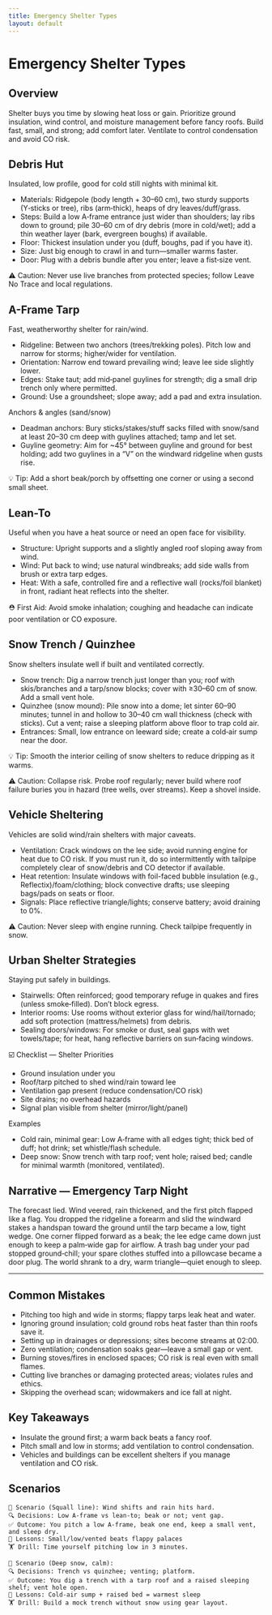 ```yaml
---
title: Emergency Shelter Types
layout: default
---
```


# Emergency Shelter Types

## Overview
Shelter buys you time by slowing heat loss or gain. Prioritize ground insulation, wind control, and moisture management before fancy roofs. Build fast, small, and strong; add comfort later. Ventilate to control condensation and avoid CO risk.

## Debris Hut
Insulated, low profile, good for cold still nights with minimal kit.

- Materials: Ridgepole (body length + 30–60 cm), two sturdy supports (Y‑sticks or tree), ribs (arm‑thick), heaps of dry leaves/duff/grass.
- Steps: Build a low A‑frame entrance just wider than shoulders; lay ribs down to ground; pile 30–60 cm of dry debris (more in cold/wet); add a thin weather layer (bark, evergreen boughs) if available.
- Floor: Thickest insulation under you (duff, boughs, pad if you have it).
- Size: Just big enough to crawl in and turn—smaller warms faster.
- Door: Plug with a debris bundle after you enter; leave a fist‑size vent.

⚠️ Caution: Never use live branches from protected species; follow Leave No Trace and local regulations.

## A-Frame Tarp
Fast, weatherworthy shelter for rain/wind.

- Ridgeline: Between two anchors (trees/trekking poles). Pitch low and narrow for storms; higher/wider for ventilation.
- Orientation: Narrow end toward prevailing wind; leave lee side slightly lower.
- Edges: Stake taut; add mid‑panel guylines for strength; dig a small drip trench only where permitted.
- Ground: Use a groundsheet; slope away; add a pad and extra insulation.

Anchors & angles (sand/snow)
- Deadman anchors: Bury sticks/stakes/stuff sacks filled with snow/sand at least 20–30 cm deep with guylines attached; tamp and let set.
- Guyline geometry: Aim for ~45° between guyline and ground for best holding; add two guylines in a “V” on the windward ridgeline when gusts rise.

💡 Tip: Add a short beak/porch by offsetting one corner or using a second small sheet.

## Lean-To
Useful when you have a heat source or need an open face for visibility.

- Structure: Upright supports and a slightly angled roof sloping away from wind.
- Wind: Put back to wind; use natural windbreaks; add side walls from brush or extra tarp edges.
- Heat: With a safe, controlled fire and a reflective wall (rocks/foil blanket) in front, radiant heat reflects into the shelter.

⛑️ First Aid: Avoid smoke inhalation; coughing and headache can indicate poor ventilation or CO exposure.

## Snow Trench / Quinzhee
Snow shelters insulate well if built and ventilated correctly.

- Snow trench: Dig a narrow trench just longer than you; roof with skis/branches and a tarp/snow blocks; cover with ≥30–60 cm of snow. Add a small vent hole.
- Quinzhee (snow mound): Pile snow into a dome; let sinter 60–90 minutes; tunnel in and hollow to 30–40 cm wall thickness (check with sticks). Cut a vent; raise a sleeping platform above floor to trap cold air.
- Entrances: Small, low entrance on leeward side; create a cold‑air sump near the door.
 
💡 Tip: Smooth the interior ceiling of snow shelters to reduce dripping as it warms.

⚠️ Caution: Collapse risk. Probe roof regularly; never build where roof failure buries you in hazard (tree wells, over streams). Keep a shovel inside.

## Vehicle Sheltering
Vehicles are solid wind/rain shelters with major caveats.

- Ventilation: Crack windows on the lee side; avoid running engine for heat due to CO risk. If you must run it, do so intermittently with tailpipe completely clear of snow/debris and CO detector if available.
- Heat retention: Insulate windows with foil-faced bubble insulation (e.g., Reflectix)/foam/clothing; block convective drafts; use sleeping bags/pads on seats or floor.
- Signals: Place reflective triangle/lights; conserve battery; avoid draining to 0%.

⚠️ Caution: Never sleep with engine running. Check tailpipe frequently in snow.

## Urban Shelter Strategies
Staying put safely in buildings.

- Stairwells: Often reinforced; good temporary refuge in quakes and fires (unless smoke‑filled). Don’t block egress.
- Interior rooms: Use rooms without exterior glass for wind/hail/tornado; add soft protection (mattress/helmets) from debris.
- Sealing doors/windows: For smoke or dust, seal gaps with wet towels/tape; for heat, hang reflective barriers on sun‑facing windows.

☑️ Checklist — Shelter Priorities
- Ground insulation under you
- Roof/tarp pitched to shed wind/rain toward lee
- Ventilation gap present (reduce condensation/CO risk)
- Site drains; no overhead hazards
- Signal plan visible from shelter (mirror/light/panel)

Examples
- Cold rain, minimal gear: Low A‑frame with all edges tight; thick bed of duff; hot drink; set whistle/flash schedule.
- Deep snow: Snow trench with tarp roof; vent hole; raised bed; candle for minimal warmth (monitored, ventilated).

## Narrative — Emergency Tarp Night
The forecast lied. Wind veered, rain thickened, and the first pitch flapped like a flag. You dropped the ridgeline a forearm and slid the windward stakes a handspan toward the ground until the tarp became a low, tight wedge. One corner flipped forward as a beak; the lee edge came down just enough to keep a palm‑wide gap for airflow. A trash bag under your pad stopped ground‑chill; your spare clothes stuffed into a pillowcase became a door plug. The world shrank to a dry, warm triangle—quiet enough to sleep.

---

## Common Mistakes
- Pitching too high and wide in storms; flappy tarps leak heat and water.
- Ignoring ground insulation; cold ground robs heat faster than thin roofs save it.
- Setting up in drainages or depressions; sites become streams at 02:00.
- Zero ventilation; condensation soaks gear—leave a small gap or vent.
- Burning stoves/fires in enclosed spaces; CO risk is real even with small flames.
- Cutting live branches or damaging protected areas; violates rules and ethics.
- Skipping the overhead scan; widowmakers and ice fall at night.

## Key Takeaways
- Insulate the ground first; a warm back beats a fancy roof.
- Pitch small and low in storms; add ventilation to control condensation.
- Vehicles and buildings can be excellent shelters if you manage ventilation and CO risk.

## Scenarios

```
🧭 Scenario (Squall line): Wind shifts and rain hits hard.
🔍 Decisions: Low A‑frame vs lean‑to; beak or not; vent gap.
✅ Outcome: You pitch a low A‑frame, beak one end, keep a small vent, and sleep dry.
🧠 Lessons: Small/low/vented beats flappy palaces
🏋️ Drill: Time yourself pitching low in 3 minutes.

🧭 Scenario (Deep snow, calm):
🔍 Decisions: Trench vs quinzhee; venting; platform.
✅ Outcome: You dig a trench with a tarp roof and a raised sleeping shelf; vent hole open.
🧠 Lessons: Cold‑air sump + raised bed = warmest sleep
🏋️ Drill: Build a mock trench without snow using gear layout.
```
